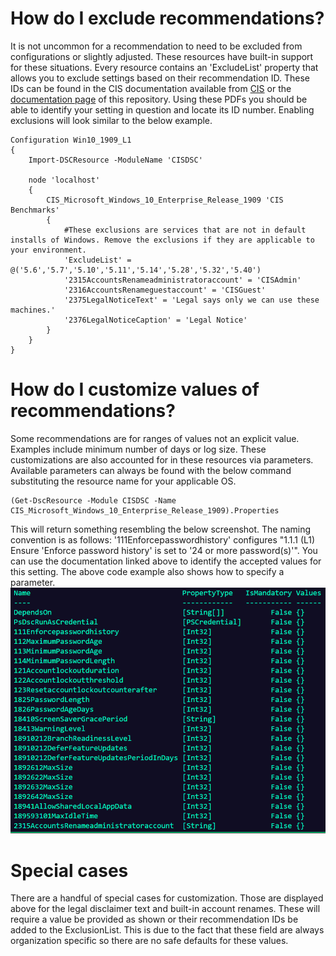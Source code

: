 # How do I exclude recommendations?
It is not uncommon for a recommendation to need to be excluded from configurations or slightly adjusted. These resources have built-in support for these situations.
Every resource contains an 'ExcludeList' property that allows you to exclude settings based on their recommendation ID. These IDs can be found in the CIS documentation available from [CIS](src/../cis_documentation.md) or the [documentation page](https://github.com/techservicesillinois/SecOps-Powershell-CISDSC/wiki/Benchmark-documentation) of this repository. Using these PDFs you should be able to identify your setting in question and locate its ID number. Enabling exclusions will look similar to the below example.

```
Configuration Win10_1909_L1
{
    Import-DSCResource -ModuleName 'CISDSC'

    node 'localhost'
    {
        CIS_Microsoft_Windows_10_Enterprise_Release_1909 'CIS Benchmarks'
        {
            #These exclusions are services that are not in default installs of Windows. Remove the exclusions if they are applicable to your environment.
            'ExcludeList' = @('5.6','5.7','5.10','5.11','5.14','5.28','5.32','5.40')
            '2315AccountsRenameadministratoraccount' = 'CISAdmin'
            '2316AccountsRenameguestaccount' = 'CISGuest'
            '2375LegalNoticeText' = 'Legal says only we can use these machines.'
            '2376LegalNoticeCaption' = 'Legal Notice'
        }
    }
}
```

# How do I customize values of recommendations?
Some recommendations are for ranges of values not an explicit value. Examples include minimum number of days or log size. These customizations are also accounted for in these resources via parameters. Available parameters can always be found with the below command substituting the resource name for your applicable OS.

```
(Get-DscResource -Module CISDSC -Name CIS_Microsoft_Windows_10_Enterprise_Release_1909).Properties
```

This will return something resembling the below screenshot. The naming convention is as follows: '111Enforcepasswordhistory' configures "1.1.1 (L1) Ensure 'Enforce password history' is set to '24 or more
password(s)'". You can use the documentation linked above to identify the accepted values for this setting. The above code example also shows how to specify a parameter.
</br>![Example](screenshots/parameters.PNG)

# Special cases
There are a handful of special cases for customization. Those are displayed above for the legal disclaimer text and built-in account renames. These will require a value be provided as shown or their recommendation IDs be added to the ExclusionList. This is due to the fact that these field are always organization specific so there are no safe defaults for these values.